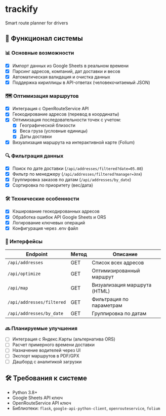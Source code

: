 # trackify
Smart route planner for drivers


## 🚀 Функционал системы

### 📊 Основные возможности
- [x] Импорт данных из Google Sheets в реальном времени
- [x] Парсинг адресов, компаний, дат доставки и весов
- [x] Автоматическая валидация и очистка данных
- [x] Поддержка кириллицы в API-ответах (человекочитаемый JSON)

### 🗺 Оптимизация маршрутов
- [x] Интеграция с OpenRouteService API
- [x] Геокодирование адресов (перевод в координаты)
- [x] Оптимизация последовательности точек с учетом:
  - [x] Географической близости
  - [x] Веса груза (условные единицы)
  - [x] Даты доставки
- [x] Визуализация маршрута на интерактивной карте (Folium)

### 🔍 Фильтрация данных
- [x] Поиск по дате доставки (`/api/addresses/filtered?date=05.08`)
- [x] Фильтр по менеджеру (`/api/addresses/filtered?manager=Эля`)
- [x] Группировка заказов по датам (`/api/addresses/by_date`)
- [x] Сортировка по приоритету (вес/дата)

### 🛠 Технические особенности
- [x] Кэширование геокодированных адресов
- [x] Обработка ошибок API Google Sheets и ORS
- [x] Логирование ключевых операций
- [x] Конфигурация через .env файл

### 📱 Интерфейсы
| Endpoint | Метод | Описание |
|----------|-------|----------|
| `/api/addresses` | GET | Список всех адресов |
| `/api/optimize` | GET | Оптимизированный маршрут |
| `/api/map` | GET | Визуализация маршрута (HTML) |
| `/api/addresses/filtered` | GET | Фильтрация по параметрам |
| `/api/addresses/by_date` | GET | Группировка по датам |

### 🔜 Планируемые улучшения
- [ ] Интеграция с Яндекс.Карты (альтернатива ORS)
- [ ] Расчет примерного времени доставки
- [ ] Назначение водителей через UI
- [ ] Экспорт маршрутов в PDF/GPX
- [ ] Дашборд с аналитикой загрузки

## 🛠 Требования к системе
- Python 3.8+
- Google Sheets API ключ
- OpenRouteService API ключ
- Библиотеки: `flask`, `google-api-python-client`, `openrouteservice`, `folium`